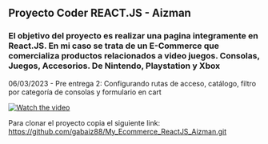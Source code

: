 <h2 id="titulo">Proyecto Coder REACT.JS - Aizman</h2>

<h3 id="objetivo">El objetivo del proyecto es realizar una pagina integramente en React.JS. En mi caso se trata de un E-Commerce que comercializa productos relacionados a video juegos.
Consolas, Juegos, Accesorios. De Nintendo, Playstation y Xbox</h3>

<p>06/03/2023 - Pre entrega 2: Configurando rutas de acceso, catálogo, filtro por categoría de consolas y formulario en cart</p>

[![Watch the video]()](https://drive.google.com/file/d/11I8wmQlUX4hi9roPuoiv51iv6GfL46wm/view?usp=sharing)

Para clonar el proyecto copia el siguiente link: <a>https://github.com/gabaiz88/My_Ecommerce_ReactJS_Aizman.git</a>
